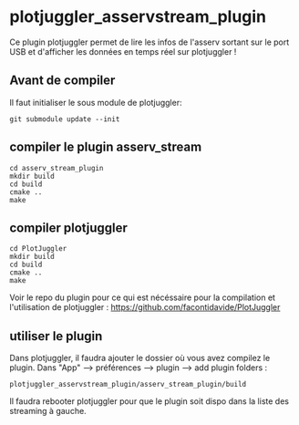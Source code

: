 # plotjuggler_asservstream_plugin

Ce plugin plotjuggler permet de lire les infos de l'asserv sortant sur le port USB et d'afficher les données en temps réel sur plotjuggler !

## Avant de compiler

Il faut initialiser le sous module de plotjuggler:

```
git submodule update --init
```


## compiler le plugin asserv_stream

```
cd asserv_stream_plugin
mkdir build
cd build
cmake ..
make
```

## compiler plotjuggler

```
cd PlotJuggler
mkdir build
cd build
cmake ..
make
```

Voir le repo du plugin pour ce qui est nécéssaire pour la compilation et l'utilisation de plotjuggler : https://github.com/facontidavide/PlotJuggler


## utiliser le plugin

Dans plotjuggler, il faudra ajouter le dossier où vous avez compilez le plugin.
Dans "App"  --> préférences --> plugin --> add plugin folders  :
```
plotjuggler_asservstream_plugin/asserv_stream_plugin/build
```

Il faudra rebooter plotjuggler pour que le plugin soit dispo dans la liste des streaming à gauche.

